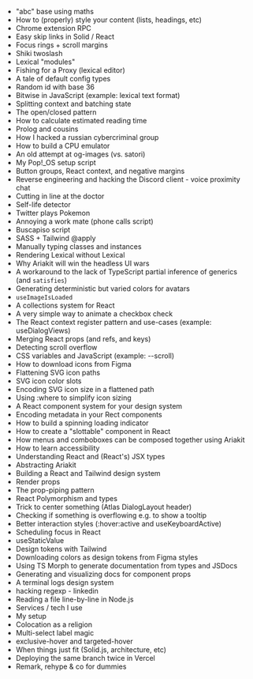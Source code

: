 - "abc" base using maths
- How to (properly) style your content (lists, headings, etc)
- Chrome extension RPC
- Easy skip links in Solid / React
- Focus rings + scroll margins
- Shiki twoslash
- Lexical "modules"
- Fishing for a Proxy (lexical editor)
- A tale of default config types
- Random id with base 36
- Bitwise in JavaScript (example: lexical text format)
- Splitting context and batching state
- The open/closed pattern
- How to calculate estimated reading time
- Prolog and cousins
- How I hacked a russian cybercriminal group
- How to build a CPU emulator
- An old attempt at og-images (vs. satori)
- My Pop!\_OS setup script
- Button groups, React context, and negative margins
- Reverse engineering and hacking the Discord client - voice proximity chat
- Cutting in line at the doctor
- Self-life detector
- Twitter plays Pokemon
- Annoying a work mate (phone calls script)
- Buscapiso script
- SASS + Tailwind @apply
- Manually typing classes and instances
- Rendering Lexical without Lexical
- Why Ariakit will win the headless UI wars
- A workaround to the lack of TypeScript partial inference of generics (and `satisfies`)
- Generating deterministic but varied colors for avatars
- `useImageIsLoaded`
- A collections system for React
- A very simple way to animate a checkbox check
- The React context register pattern and use-cases (example: useDialogViews)
- Merging React props (and refs, and keys)
- Detecting scroll overflow
- CSS variables and JavaScript (example: --scroll)
- How to download icons from Figma
- Flattening SVG icon paths
- SVG icon color slots
- Encoding SVG icon size in a flattened path
- Using :where to simplify icon sizing
- A React component system for your design system
- Encoding metadata in your Rect components
- How to build a spinning loading indicator
- How to create a "slottable" component in React
- How menus and comboboxes can be composed together using Ariakit
- How to learn accessibility
- Understanding React and (React's) JSX types
- Abstracting Ariakit
- Building a React and Tailwind design system
- Render props
- The prop-piping pattern
- React Polymorphism and types
- Trick to center something (Atlas DialogLayout header)
- Checking if something is overflowing e.g. to show a tooltip
- Better interaction styles (:hover:active and useKeyboardActive)
- Scheduling focus in React
- useStaticValue
- Design tokens with Tailwind
- Downloading colors as design tokens from Figma styles
- Using TS Morph to generate documentation from types and JSDocs
- Generating and visualizing docs for component props
- A terminal logs design system
- hacking regexp - linkedin
- Reading a file line-by-line in Node.js
- Services / tech I use
- My setup
- Colocation as a religion
- Multi-select label magic
- exclusive-hover and targeted-hover
- When things just fit (Solid.js, architecture, etc)
- Deploying the same branch twice in Vercel
- Remark, rehype & co for dummies
